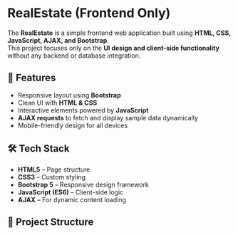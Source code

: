 # RealEstate (Frontend Only)

The **RealEstate** is a simple frontend web application built using **HTML, CSS, JavaScript, AJAX, and Bootstrap**.  
This project focuses only on the **UI design and client-side functionality** without any backend or database integration.

## 🚀 Features
- Responsive layout using **Bootstrap**
- Clean UI with **HTML & CSS**
- Interactive elements powered by **JavaScript**
- **AJAX requests** to fetch and display sample data dynamically
- Mobile-friendly design for all devices

## 🛠️ Tech Stack
- **HTML5** – Page structure  
- **CSS3** – Custom styling  
- **Bootstrap 5** – Responsive design framework  
- **JavaScript (ES6)** – Client-side logic  
- **AJAX** – For dynamic content loading  

## 📂 Project Structure
